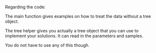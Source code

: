 Regarding the code:

The main function gives examples on how to treat the data without a tree object. 

The tree helper gives you actually a tree object that you can use to implement your solutions.
It can read in the parameters and samples.

You do not have to use any of this though. 

